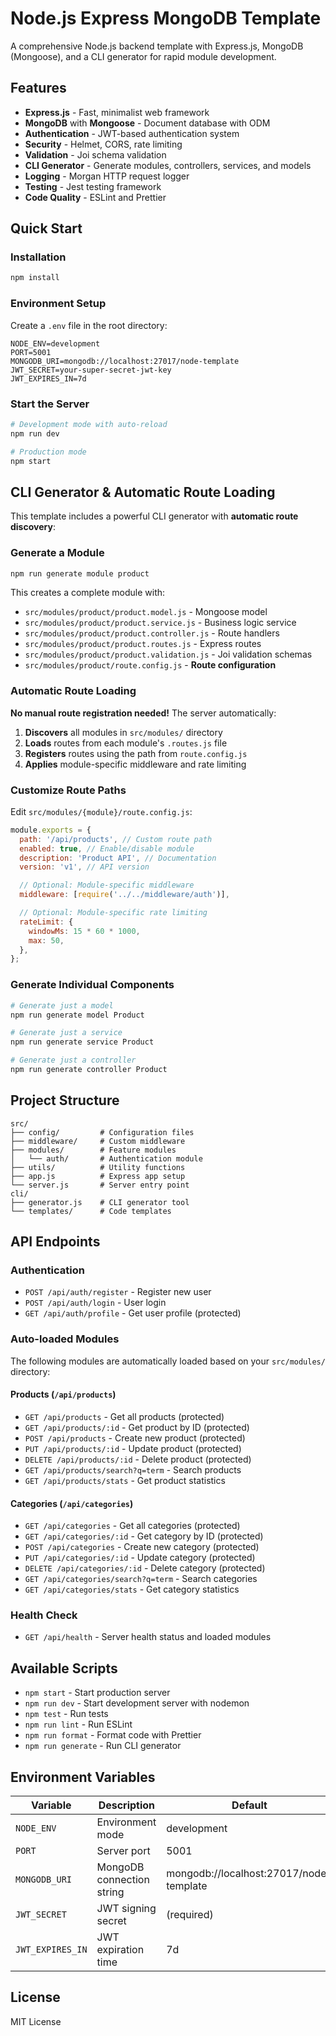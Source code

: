 # Node.js Express MongoDB Template

A comprehensive Node.js backend template with Express.js, MongoDB (Mongoose), and a CLI generator for rapid module development.

## Features

- **Express.js** - Fast, minimalist web framework
- **MongoDB** with **Mongoose** - Document database with ODM
- **Authentication** - JWT-based authentication system
- **Security** - Helmet, CORS, rate limiting
- **Validation** - Joi schema validation
- **CLI Generator** - Generate modules, controllers, services, and models
- **Logging** - Morgan HTTP request logger
- **Testing** - Jest testing framework
- **Code Quality** - ESLint and Prettier

## Quick Start

### Installation

```bash
npm install
```

### Environment Setup

Create a `.env` file in the root directory:

```env
NODE_ENV=development
PORT=5001
MONGODB_URI=mongodb://localhost:27017/node-template
JWT_SECRET=your-super-secret-jwt-key
JWT_EXPIRES_IN=7d
```

### Start the Server

```bash
# Development mode with auto-reload
npm run dev

# Production mode
npm start
```

## CLI Generator & Automatic Route Loading

This template includes a powerful CLI generator with **automatic route discovery**:

### Generate a Module

```bash
npm run generate module product
```

This creates a complete module with:

- `src/modules/product/product.model.js` - Mongoose model
- `src/modules/product/product.service.js` - Business logic service
- `src/modules/product/product.controller.js` - Route handlers
- `src/modules/product/product.routes.js` - Express routes
- `src/modules/product/product.validation.js` - Joi validation schemas
- `src/modules/product/route.config.js` - **Route configuration**

### Automatic Route Loading

**No manual route registration needed!** The server automatically:

1. **Discovers** all modules in `src/modules/` directory
2. **Loads** routes from each module's `.routes.js` file
3. **Registers** routes using the path from `route.config.js`
4. **Applies** module-specific middleware and rate limiting

### Customize Route Paths

Edit `src/modules/{module}/route.config.js`:

```javascript
module.exports = {
  path: '/api/products', // Custom route path
  enabled: true, // Enable/disable module
  description: 'Product API', // Documentation
  version: 'v1', // API version

  // Optional: Module-specific middleware
  middleware: [require('../../middleware/auth')],

  // Optional: Module-specific rate limiting
  rateLimit: {
    windowMs: 15 * 60 * 1000,
    max: 50,
  },
};
```

### Generate Individual Components

```bash
# Generate just a model
npm run generate model Product

# Generate just a service
npm run generate service Product

# Generate just a controller
npm run generate controller Product
```

## Project Structure

```
src/
├── config/         # Configuration files
├── middleware/     # Custom middleware
├── modules/        # Feature modules
│   └── auth/       # Authentication module
├── utils/          # Utility functions
├── app.js          # Express app setup
└── server.js       # Server entry point
cli/
├── generator.js    # CLI generator tool
└── templates/      # Code templates
```

## API Endpoints

### Authentication

- `POST /api/auth/register` - Register new user
- `POST /api/auth/login` - User login
- `GET /api/auth/profile` - Get user profile (protected)

### Auto-loaded Modules

The following modules are automatically loaded based on your `src/modules/` directory:

#### Products (`/api/products`)

- `GET /api/products` - Get all products (protected)
- `GET /api/products/:id` - Get product by ID (protected)
- `POST /api/products` - Create new product (protected)
- `PUT /api/products/:id` - Update product (protected)
- `DELETE /api/products/:id` - Delete product (protected)
- `GET /api/products/search?q=term` - Search products
- `GET /api/products/stats` - Get product statistics

#### Categories (`/api/categories`)

- `GET /api/categories` - Get all categories (protected)
- `GET /api/categories/:id` - Get category by ID (protected)
- `POST /api/categories` - Create new category (protected)
- `PUT /api/categories/:id` - Update category (protected)
- `DELETE /api/categories/:id` - Delete category (protected)
- `GET /api/categories/search?q=term` - Search categories
- `GET /api/categories/stats` - Get category statistics

### Health Check

- `GET /api/health` - Server health status and loaded modules

## Available Scripts

- `npm start` - Start production server
- `npm run dev` - Start development server with nodemon
- `npm test` - Run tests
- `npm run lint` - Run ESLint
- `npm run format` - Format code with Prettier
- `npm run generate` - Run CLI generator

## Environment Variables

| Variable         | Description               | Default                                 |
| ---------------- | ------------------------- | --------------------------------------- |
| `NODE_ENV`       | Environment mode          | development                             |
| `PORT`           | Server port               | 5001                                    |
| `MONGODB_URI`    | MongoDB connection string | mongodb://localhost:27017/node-template |
| `JWT_SECRET`     | JWT signing secret        | (required)                              |
| `JWT_EXPIRES_IN` | JWT expiration time       | 7d                                      |

## License

MIT License

